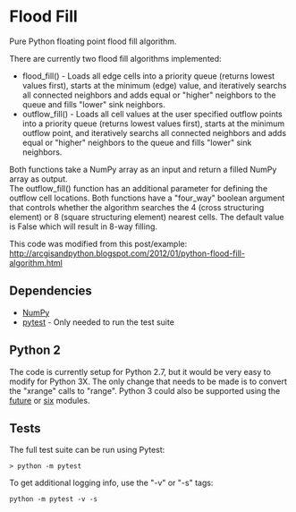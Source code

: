 # Flood Fill

Pure Python floating point flood fill algorithm.  

There are currently two flood fill algorithms implemented:  
* flood_fill() - Loads all edge cells into a priority queue (returns lowest values first), starts at the minimum (edge) value, and iteratively searchs all connected neighbors and adds equal or "higher" neighbors to the queue and fills "lower" sink neighbors.
* outflow_fill() - Loads all cell values at the user specified outflow points into a priority queue (returns lowest values first), starts at the minimum outflow point, and iteratively searchs all connected neighbors and adds equal or "higher" neighbors to the queue and fills "lower" sink neighbors.

Both functions take a NumPy array as an input and return a filled NumPy array as output.  
The outflow_fill() function has an additional parameter for defining the outflow cell locations.
Both functions have a "four_way" boolean argument that controls whether the algorithm searches the 4 (cross structuring element) or 8 (square structuring element) nearest cells.  The default value is False which will result in 8-way filling.

This code was modified from this post/example:  
    http://arcgisandpython.blogspot.com/2012/01/python-flood-fill-algorithm.html

## Dependencies
* [NumPy](http://www.numpy.org/)  
* [pytest](http://doc.pytest.org/en/latest/) - Only needed to run the test suite

## Python 2
The code is currently setup for Python 2.7, but it would be very easy to modify for Python 3X.  The only change that needs to be made is to convert the "xrange" calls to "range".  Python 3 could also be supported using the [future](http://python-future.org/) or [six](https://pythonhosted.org/six/) modules.

## Tests

The full test suite can be run using Pytest:

```
> python -m pytest
```

To get additional logging info, use the "-v" or "-s" tags:
```
python -m pytest -v -s
```
